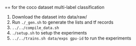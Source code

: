 
== for the coco dataset multi-label classification

1. Download the dataset into data/raw/
2. Run `./_gen.sh` to generate the lists and tf records
3. `../../compile_data.sh`
4. `./setup.sh` to setup the experiments
5. `../../trains.sh data/exps gpu-id` to run the experiments
